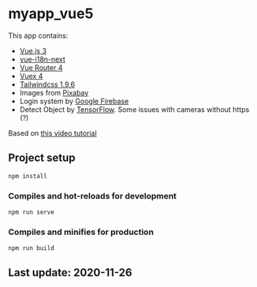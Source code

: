 # myapp_vue5
This app contains:
- [Vue.js 3](https://v3.vuejs.org/)
- [vue-i18n-next](https://github.com/intlify/vue-i18n-next)
- [Vue Router 4](https://next.router.vuejs.org/)
- [Vuex 4](https://next.vuex.vuejs.org/)
- [Tailwindcss 1.9.6](https://tailwindcss.com/)
- Images from [Pixabay](https://pixabay.com)
- Login system by [Google Firebase](https://console.firebase.google.com/)
- Detect Object by [TensorFlow](https://github.com/tensorflow/tfjs-models/tree/master/coco-ssd). Some issues with cameras without https (?)

Based on [this video tutorial](https://youtu.be/e-E0UB-YDRk) 

## Project setup
```
npm install
```

### Compiles and hot-reloads for development
```
npm run serve
```

### Compiles and minifies for production
```
npm run build
```

## Last update: 2020-11-26
